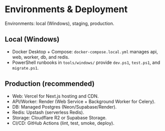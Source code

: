 # Environments & Deployment

Environments: local (Windows), staging, production.

## Local (Windows)

- Docker Desktop + Compose: `docker-compose.local.yml` manages api, web, worker, db, and redis.
- PowerShell runbooks in `tools/windows/` provide `dev.ps1`, `test.ps1`, and `migrate.ps1`.

## Production (recommended)

- Web: Vercel for Next.js hosting and CDN.
- API/Worker: Render (Web Service + Background Worker for Celery).
- DB: Managed Postgres (Neon/Supabase/Render).
- Redis: Upstash (serverless Redis).
- Storage: Cloudflare R2 or Supabase Storage.
- CI/CD: GitHub Actions (lint, test, smoke, deploy).
